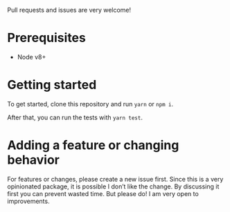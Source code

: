 Pull requests and issues are very welcome!

# Prerequisites

* Node v8+

# Getting started

To get started, clone this repository and run `yarn` or `npm i`.

After that, you can run the tests with `yarn test`.

# Adding a feature or changing behavior

For features or changes, please create a new issue first. Since this is a very opinionated package, it is possible I don’t like the change. By discussing it first you can prevent wasted time. But please do! I am very open to improvements.
